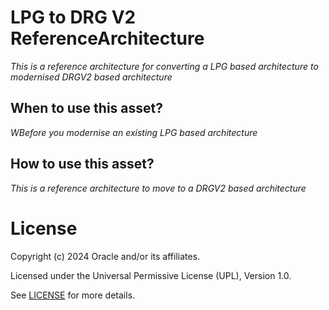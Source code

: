 # LPG to DRG V2 ReferenceArchitecture
 
*This is a reference architecture for converting a LPG based architecture to modernised DRGV2 based architecture*
 
## When to use this asset?
 
*WBefore you modernise an existing LPG based architecture*
 
## How to use this asset?
 
*This is a reference architecture to move to a DRGV2 based architecture*
 
# License

Copyright (c) 2024 Oracle and/or its affiliates.

Licensed under the Universal Permissive License (UPL), Version 1.0.

See [LICENSE](https://github.com/oracle-devrel/technology-engineering/blob/main/LICENSE) for more details.
